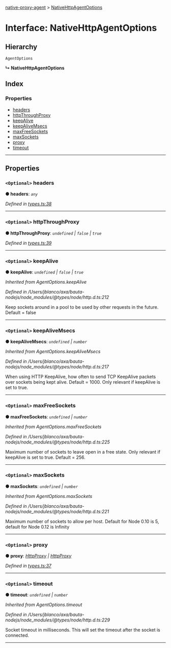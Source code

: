 [native-proxy-agent](../README.md) > [NativeHttpAgentOptions](../interfaces/nativehttpagentoptions.md)

# Interface: NativeHttpAgentOptions

## Hierarchy

 `AgentOptions`

**↳ NativeHttpAgentOptions**

## Index

### Properties

* [headers](nativehttpagentoptions.md#headers)
* [httpThroughProxy](nativehttpagentoptions.md#httpthroughproxy)
* [keepAlive](nativehttpagentoptions.md#keepalive)
* [keepAliveMsecs](nativehttpagentoptions.md#keepalivemsecs)
* [maxFreeSockets](nativehttpagentoptions.md#maxfreesockets)
* [maxSockets](nativehttpagentoptions.md#maxsockets)
* [proxy](nativehttpagentoptions.md#proxy)
* [timeout](nativehttpagentoptions.md#timeout)

---

## Properties

<a id="headers"></a>

### `<Optional>` headers

**● headers**: *`any`*

*Defined in [types.ts:38](https://github.axa.com/Digital/bauta-nodejs/blob/f67fbfa/packages/native-proxy-agent/src/types.ts#L38)*

___
<a id="httpthroughproxy"></a>

### `<Optional>` httpThroughProxy

**● httpThroughProxy**: *`undefined` \| `false` \| `true`*

*Defined in [types.ts:39](https://github.axa.com/Digital/bauta-nodejs/blob/f67fbfa/packages/native-proxy-agent/src/types.ts#L39)*

___
<a id="keepalive"></a>

### `<Optional>` keepAlive

**● keepAlive**: *`undefined` \| `false` \| `true`*

*Inherited from AgentOptions.keepAlive*

*Defined in /Users/jblanco/axa/bauta-nodejs/node_modules/@types/node/http.d.ts:212*

Keep sockets around in a pool to be used by other requests in the future. Default = false

___
<a id="keepalivemsecs"></a>

### `<Optional>` keepAliveMsecs

**● keepAliveMsecs**: *`undefined` \| `number`*

*Inherited from AgentOptions.keepAliveMsecs*

*Defined in /Users/jblanco/axa/bauta-nodejs/node_modules/@types/node/http.d.ts:217*

When using HTTP KeepAlive, how often to send TCP KeepAlive packets over sockets being kept alive. Default = 1000. Only relevant if keepAlive is set to true.

___
<a id="maxfreesockets"></a>

### `<Optional>` maxFreeSockets

**● maxFreeSockets**: *`undefined` \| `number`*

*Inherited from AgentOptions.maxFreeSockets*

*Defined in /Users/jblanco/axa/bauta-nodejs/node_modules/@types/node/http.d.ts:225*

Maximum number of sockets to leave open in a free state. Only relevant if keepAlive is set to true. Default = 256.

___
<a id="maxsockets"></a>

### `<Optional>` maxSockets

**● maxSockets**: *`undefined` \| `number`*

*Inherited from AgentOptions.maxSockets*

*Defined in /Users/jblanco/axa/bauta-nodejs/node_modules/@types/node/http.d.ts:221*

Maximum number of sockets to allow per host. Default for Node 0.10 is 5, default for Node 0.12 is Infinity

___
<a id="proxy"></a>

### `<Optional>` proxy

**● proxy**: *[HttpProxy](httpproxy.md) \| [HttpProxy](httpproxy.md)*

*Defined in [types.ts:37](https://github.axa.com/Digital/bauta-nodejs/blob/f67fbfa/packages/native-proxy-agent/src/types.ts#L37)*

___
<a id="timeout"></a>

### `<Optional>` timeout

**● timeout**: *`undefined` \| `number`*

*Inherited from AgentOptions.timeout*

*Defined in /Users/jblanco/axa/bauta-nodejs/node_modules/@types/node/http.d.ts:229*

Socket timeout in milliseconds. This will set the timeout after the socket is connected.

___

